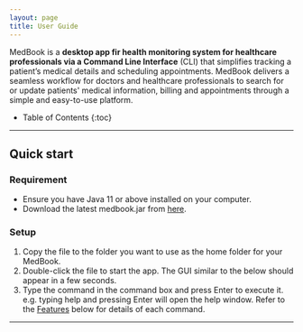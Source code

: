 ```yaml
---
layout: page
title: User Guide
---
```


MedBook is a **desktop app fir health monitoring system for healthcare professionals via a Command Line Interface** (CLI)  that simplifies tracking a patient’s medical details and scheduling appointments. 
MedBook delivers a seamless workflow for doctors and healthcare professionals to search for or update patients' medical information, billing and appointments through a simple and easy-to-use platform.

* Table of Contents
{:toc}


--------------------------------------------------------------------------------------------------------------------

## Quick start

### Requirement
- Ensure you have Java 11 or above installed on your computer. 
- Download the latest medbook.jar from [here](https://github.com/AY2122S2-CS2103T-T11-1/tp/releases).

### Setup
1. Copy the file to the folder you want to use as the home folder for your MedBook. 
2. Double-click the file to start the app. The GUI similar to the below should appear in a few seconds. 
3. Type the command in the command box and press Enter to execute it. e.g. typing help and pressing Enter will open the help window. 
Refer to the [Features](#features) below for details of each command.

--------------------------------------------------------------------------------------------------------------------